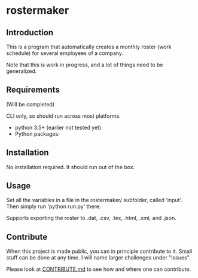 # rostermaker

## Introduction

This is a program that automatically creates a monthly roster (work schedule) for several employees of a company.

Note that this is work in progress, and a lot of things need to be generalized.

## Requirements

(Will be completed)

CLI only, so should run across most platforms.

* python 3.5+ (earlier not tested yet)
* Python packages:

## Installation

No installation required. It should run out of the box.

## Usage

Set all the variables in a file in the rostermaker/ subfolder, called 'input'. Then simply run 'python run.py' there.

Supports exporting the roster to .dat, .csv, .tex, .html, .xml, and .json.

## Contribute

When this project is made public, you can in principle contribute to it. Small stuff can be done at any time. I will name larger challenges under "Issues".

Please look at [CONTRIBUTE.md](CONTRIBUTE.md) to see how and where one can contribute.
